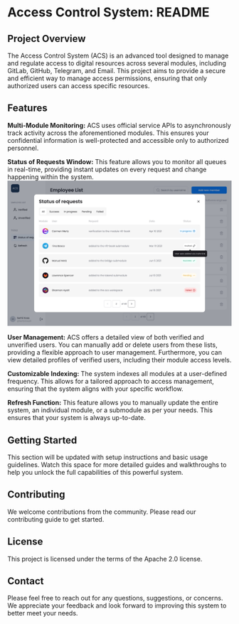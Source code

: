 # Access Control System: README

## Project Overview
The Access Control System (ACS) is an advanced tool designed to manage and regulate access to digital resources across several modules, including GitLab, GitHub, Telegram, and Email. This project aims to provide a secure and efficient way to manage access permissions, ensuring that only authorized users can access specific resources.

## Features

**Multi-Module Monitoring:** ACS uses official service APIs to asynchronously track activity across the aforementioned modules. This ensures your confidential information is well-protected and accessible only to authorized personnel.

**Status of Requests Window:** This feature allows you to monitor all queues in real-time, providing instant updates on every request and change happening within the system. ![Status window](./assets/status_window.jpg)

**User Management:** ACS offers a detailed view of both verified and unverified users. You can manually add or delete users from these lists, providing a flexible approach to user management. Furthermore, you can view detailed profiles of verified users, including their module access levels.

**Customizable Indexing:** The system indexes all modules at a user-defined frequency. This allows for a tailored approach to access management, ensuring that the system aligns with your specific workflow.

**Refresh Function:** This feature allows you to manually update the entire system, an individual module, or a submodule as per your needs. This ensures that your system is always up-to-date.

## Getting Started
This section will be updated with setup instructions and basic usage guidelines. Watch this space for more detailed guides and walkthroughs to help you unlock the full capabilities of this powerful system.

## Contributing
We welcome contributions from the community. Please read our contributing guide to get started.

## License
This project is licensed under the terms of the Apache 2.0 license.

## Contact
Please feel free to reach out for any questions, suggestions, or concerns. We appreciate your feedback and look forward to improving this system to better meet your needs.
